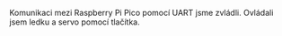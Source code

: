 Komunikaci mezi Raspberry Pi Pico pomocí UART jsme zvládli. Ovládali jsem ledku a servo pomocí tlačítka.
